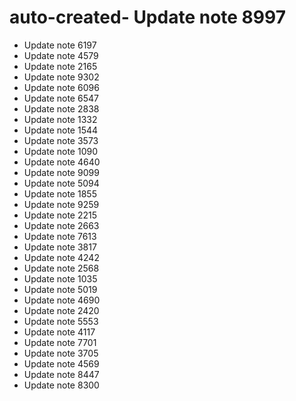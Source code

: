 # auto-created- Update note 8997
- Update note 6197
- Update note 4579
- Update note 2165
- Update note 9302
- Update note 6096
- Update note 6547
- Update note 2838
- Update note 1332
- Update note 1544
- Update note 3573
- Update note 1090
- Update note 4640
- Update note 9099
- Update note 5094
- Update note 1855
- Update note 9259
- Update note 2215
- Update note 2663
- Update note 7613
- Update note 3817
- Update note 4242
- Update note 2568
- Update note 1035
- Update note 5019
- Update note 4690
- Update note 2420
- Update note 5553
- Update note 4117
- Update note 7701
- Update note 3705
- Update note 4569
- Update note 8447
- Update note 8300

